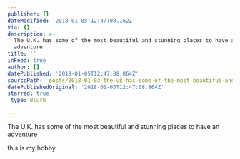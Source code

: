 ```yaml
---
publisher: {}
dateModified: '2018-01-05T12:47:08.162Z'
via: {}
description: >-
  The U.K. has some of the most beautiful and stunning places to have an
  adventure 
title: ''
inFeed: true
author: []
datePublished: '2018-01-05T12:47:08.864Z'
sourcePath: _posts/2018-01-03-the-uk-has-some-of-the-most-beautiful-and-stunning-places.md
datePublishedOriginal: '2018-01-05T12:47:08.864Z'
starred: true
_type: Blurb

---
```

The U.K. has some of the most beautiful and stunning places to have an adventure 

this is my hobby